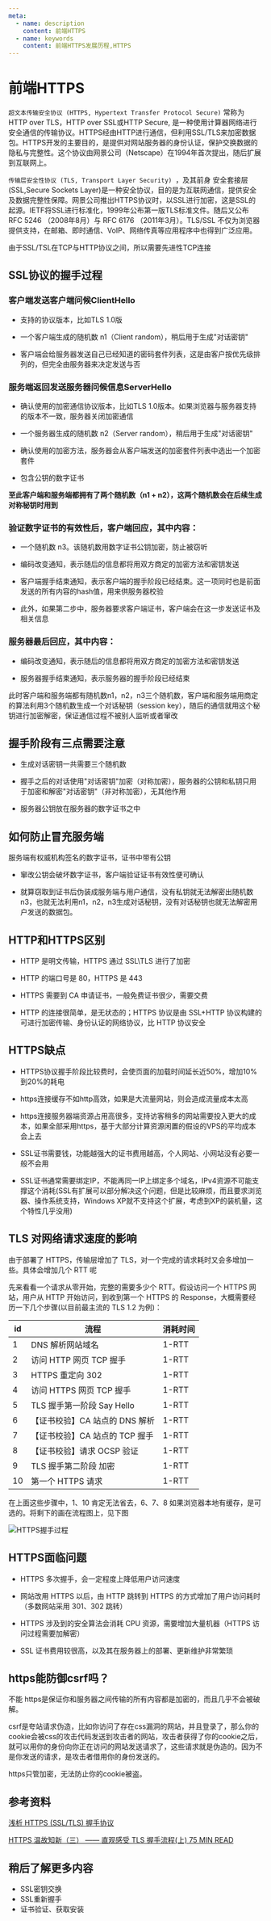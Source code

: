 ```yaml
---
meta:
  - name: description
    content: 前端HTTPS
  - name: keywords
    content: 前端HTTPS发展历程,HTTPS
---
```

# 前端HTTPS


`超文本传输安全协议 (HTTPS, Hypertext Transfer Protocol Secure)` 常称为HTTP over TLS，HTTP over SSL或HTTP Secure, 是一种使用计算器网络进行安全通信的传输协议。HTTPS经由HTTP进行通信，但利用SSL/TLS来加密数据包。HTTPS开发的主要目的，是提供对网站服务器的身份认证，保护交换数据的隐私与完整性。这个协议由网景公司（Netscape）在1994年首次提出，随后扩展到互联网上。

`传输层安全性协议 (TLS, Transport Layer Security) `，及其前身 安全套接层(SSL,Secure Sockets Layer)是一种安全协议，目的是为互联网通信，提供安全及数据完整性保障。网景公司推出HTTPS协议时，以SSL进行加密，这是SSL的起源。IETF将SSL进行标准化，1999年公布第一版TLS标准文件。随后又公布RFC 5246 （2008年8月）与 RFC 6176 （2011年3月）。TLS/SSL 不仅为浏览器提供支持，在邮箱、即时通信、VoIP、网络传真等应用程序中也得到广泛应用。



由于SSL/TSL在TCP与HTTP协议之间，所以需要先进性TCP连接

## SSL协议的握手过程
### 客户端发送客户端问候ClientHello
+ 支持的协议版本，比如TLS 1.0版

+ 一个客户端生成的随机数 n1（Client random），稍后用于生成"对话密钥"

+ 客户端会给服务器发送自己已经知道的密码套件列表，这是由客户按优先级排列的，但完全由服务器来决定发送与否


### 服务端返回发送服务器问候信息ServerHello
+ 确认使用的加密通信协议版本，比如TLS 1.0版本。如果浏览器与服务器支持的版本不一致，服务器关闭加密通信

+ 一个服务器生成的随机数 n2（Server random），稍后用于生成"对话密钥"

+ 确认使用的加密方法，服务器会从客户端发送的加密套件列表中选出一个加密套件

+ 包含公钥的数字证书

**至此客户端和服务端都拥有了两个随机数（n1 + n2），这两个随机数会在后续生成对称秘钥时用到**

### 验证数字证书的有效性后，客户端回应，其中内容：
+ 一个随机数 n3。该随机数用数字证书公钥加密，防止被窃听

+ 编码改变通知，表示随后的信息都将用双方商定的加密方法和密钥发送

+ 客户端握手结束通知，表示客户端的握手阶段已经结束。这一项同时也是前面发送的所有内容的hash值，用来供服务器校验

+ 此外，如果第二步中，服务器要求客户端证书，客户端会在这一步发送证书及相关信息

### 服务器最后回应，其中内容：
+ 编码改变通知，表示随后的信息都将用双方商定的加密方法和密钥发送

+ 服务器握手结束通知，表示服务器的握手阶段已经结束

此时客户端和服务端都有随机数n1，n2，n3三个随机数，客户端和服务端用商定的算法利用3个随机数生成一个对话秘钥（session key），随后的通信就用这个秘钥进行加密解密，保证通信过程不被别人监听或者窜改


## 握手阶段有三点需要注意
+ 生成对话密钥一共需要三个随机数

+ 握手之后的对话使用"对话密钥"加密（对称加密），服务器的公钥和私钥只用于加密和解密"对话密钥"（非对称加密），无其他作用

+ 服务器公钥放在服务器的数字证书之中

## 如何防止冒充服务端
服务端有权威机构签名的数字证书，证书中带有公钥

+ 窜改公钥会破坏数字证书，客户端验证证书有效性便可确认

+ 就算窃取到证书后伪装成服务端与用户通信，没有私钥就无法解密出随机数n3，也就无法利用n1，n2，n3生成对话秘钥，没有对话秘钥也就无法解密用户发送的数据包。

## HTTP和HTTPS区别
+ HTTP 是明文传输，HTTPS 通过 SSL\TLS 进行了加密

+ HTTP 的端口号是 80，HTTPS 是 443

+ HTTPS 需要到 CA 申请证书，一般免费证书很少，需要交费

+ HTTP 的连接很简单，是无状态的；HTTPS 协议是由 SSL+HTTP 协议构建的可进行加密传输、身份认证的网络协议，比 HTTP 协议安全

## HTTPS缺点
+ HTTPS协议握手阶段比较费时，会使页面的加载时间延长近50%，增加10%到20%的耗电

+ https连接缓存不如http高效，如果是大流量网站，则会造成流量成本太高

+ https连接服务器端资源占用高很多，支持访客稍多的网站需要投入更大的成本，如果全部采用https，基于大部分计算资源闲置的假设的VPS的平均成本会上去

+ SSL证书需要钱，功能越强大的证书费用越高，个人网站、小网站没有必要一般不会用

+ SSL证书通常需要绑定IP，不能再同一IP上绑定多个域名，IPv4资源不可能支撑这个消耗(SSL有扩展可以部分解决这个问题，但是比较麻烦，而且要求浏览器、操作系统支持，Windows XP就不支持这个扩展，考虑到XP的装机量，这个特性几乎没用)

## TLS 对网络请求速度的影响
由于部署了 HTTPS，传输层增加了 TLS，对一个完成的请求耗时又会多增加一些。具体会增加几个 RTT 呢

先来看看一个请求从零开始，完整的需要多少个 RTT。假设访问一个 HTTPS 网站，用户从 HTTP 开始访问，到收到第一个 HTTPS 的 Response，大概需要经历一下几个步骤(以目前最主流的 TLS 1.2 为例)：

id |流程 |	消耗时间
---|---|--
1 | DNS 解析网站域名	| 1-RTT	
2 | 访问 HTTP 网页 TCP 握手|	1-RTT	
3 | HTTPS 重定向 302|	1-RTT	
4 | 访问 HTTPS 网页 TCP 握手	|1-RTT	
5 | TLS 握手第一阶段 Say Hello|	1-RTT	
6 | 【证书校验】CA 站点的 DNS 解析|	1-RTT	
7 | 【证书校验】CA 站点的 TCP 握手|	1-RTT	
8 | 【证书校验】请求 OCSP 验证|	1-RTT	
9 | TLS 握手第二阶段 加密|	1-RTT	
10 | 第一个 HTTPS 请求|	1-RTT	

在上面这些步骤中，1、10 肯定无法省去，6、7、8 如果浏览器本地有缓存，是可选的。将剩下的画在流程图上，见下图

![HTTPS握手过程](/img/HTTPS握手过程.png)



## HTTPS面临问题
+ HTTPS 多次握手，会一定程度上降低用户访问速度

+ 网站改用 HTTPS 以后，由 HTTP 跳转到 HTTPS 的方式增加了用户访问耗时（多数网站采用 301、302 跳转）

+ HTTPS 涉及到的安全算法会消耗 CPU 资源，需要增加大量机器（HTTPS 访问过程需要加解密）

+ SSL 证书费用较很高，以及其在服务器上的部署、更新维护非常繁琐

## https能防御csrf吗？
不能
https是保证你和服务器之间传输的所有内容都是加密的，而且几乎不会被破解。

csrf是夸站请求伪造，比如你访问了存在css漏洞的网站，并且登录了，那么你的cookie会被css的攻击代码发送到攻击者的网站，攻击者获得了你的cookie之后，就可以用你的身份向你正在访问的网站发送请求了，这些请求就是伪造的。因为不是你发送的请求，是攻击者借用你的身份发送的。

https只管加密，无法防止你的cookie被盗。



## 参考资料
[浅析 HTTPS (SSL/TLS) 握手协议](https://blog.wandoer.com/note/https-ssl-tls-%E5%8D%8F%E8%AE%AE-tls-%E6%8F%A1%E6%89%8B%E5%8D%8F%E8%AE%AE.htm)

[HTTPS 温故知新（三） —— 直观感受 TLS 握手流程(上)
75 MIN READ](https://halfrost.com/https_tls1-2_handshake/)

## 稍后了解更多内容
+ SSL密钥交换
+ SSL重新握手
+ 证书验证、获取安装